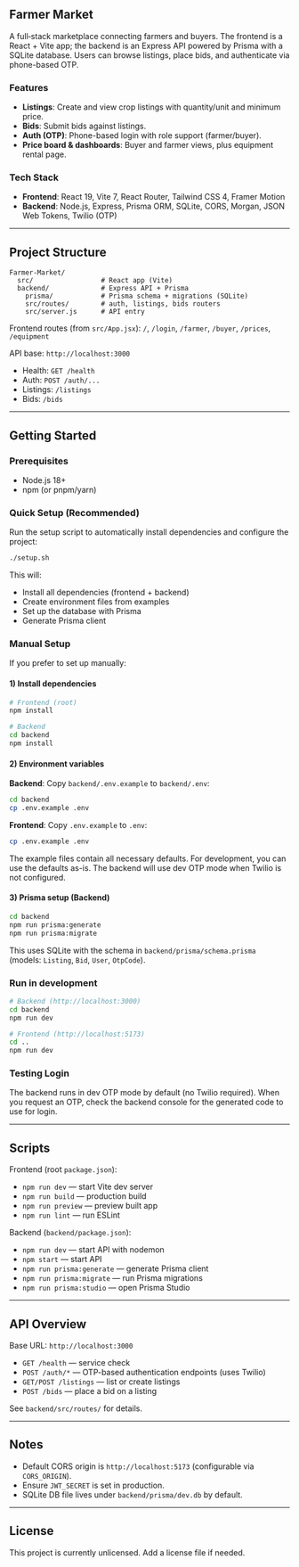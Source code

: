 ## Farmer Market

A full‑stack marketplace connecting farmers and buyers. The frontend is a React + Vite app; the backend is an Express API powered by Prisma with a SQLite database. Users can browse listings, place bids, and authenticate via phone-based OTP.

### Features
- **Listings**: Create and view crop listings with quantity/unit and minimum price.
- **Bids**: Submit bids against listings.
- **Auth (OTP)**: Phone-based login with role support (farmer/buyer).
- **Price board & dashboards**: Buyer and farmer views, plus equipment rental page.

### Tech Stack
- **Frontend**: React 19, Vite 7, React Router, Tailwind CSS 4, Framer Motion
- **Backend**: Node.js, Express, Prisma ORM, SQLite, CORS, Morgan, JSON Web Tokens, Twilio (OTP)

---

## Project Structure

```
Farmer-Market/
  src/                 # React app (Vite)
  backend/             # Express API + Prisma
    prisma/            # Prisma schema + migrations (SQLite)
    src/routes/        # auth, listings, bids routers
    src/server.js      # API entry
```

Frontend routes (from `src/App.jsx`): `/`, `/login`, `/farmer`, `/buyer`, `/prices`, `/equipment`

API base: `http://localhost:3000`
- Health: `GET /health`
- Auth: `POST /auth/...`
- Listings: `/listings`
- Bids: `/bids`

---

## Getting Started

### Prerequisites
- Node.js 18+
- npm (or pnpm/yarn)

### Quick Setup (Recommended)

Run the setup script to automatically install dependencies and configure the project:

```bash
./setup.sh
```

This will:
- Install all dependencies (frontend + backend)
- Create environment files from examples
- Set up the database with Prisma
- Generate Prisma client

### Manual Setup

If you prefer to set up manually:

#### 1) Install dependencies

```bash
# Frontend (root)
npm install

# Backend
cd backend
npm install
```

#### 2) Environment variables

**Backend**: Copy `backend/.env.example` to `backend/.env`:
```bash
cd backend
cp .env.example .env
```

**Frontend**: Copy `.env.example` to `.env`:
```bash
cp .env.example .env
```

The example files contain all necessary defaults. For development, you can use the defaults as-is. The backend will use dev OTP mode when Twilio is not configured.

#### 3) Prisma setup (Backend)

```bash
cd backend
npm run prisma:generate
npm run prisma:migrate
```

This uses SQLite with the schema in `backend/prisma/schema.prisma` (models: `Listing`, `Bid`, `User`, `OtpCode`).

### Run in development

```bash
# Backend (http://localhost:3000)
cd backend
npm run dev

# Frontend (http://localhost:5173)
cd ..
npm run dev
```

### Testing Login

The backend runs in dev OTP mode by default (no Twilio required). When you request an OTP, check the backend console for the generated code to use for login.

---

## Scripts

Frontend (root `package.json`):
- `npm run dev` — start Vite dev server
- `npm run build` — production build
- `npm run preview` — preview built app
- `npm run lint` — run ESLint

Backend (`backend/package.json`):
- `npm run dev` — start API with nodemon
- `npm start` — start API
- `npm run prisma:generate` — generate Prisma client
- `npm run prisma:migrate` — run Prisma migrations
- `npm run prisma:studio` — open Prisma Studio

---

## API Overview

Base URL: `http://localhost:3000`

- `GET /health` — service check
- `POST /auth/*` — OTP-based authentication endpoints (uses Twilio)
- `GET/POST /listings` — list or create listings
- `POST /bids` — place a bid on a listing

See `backend/src/routes/` for details.

---

## Notes
- Default CORS origin is `http://localhost:5173` (configurable via `CORS_ORIGIN`).
- Ensure `JWT_SECRET` is set in production.
- SQLite DB file lives under `backend/prisma/dev.db` by default.

---

## License
This project is currently unlicensed. Add a license file if needed.
